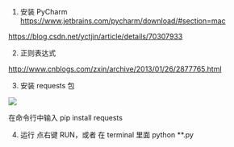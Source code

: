 1. 安装 PyCharm  https://www.jetbrains.com/pycharm/download/#section=mac

https://blog.csdn.net/yctjin/article/details/70307933

2. 正则表达式

http://www.cnblogs.com/zxin/archive/2013/01/26/2877765.html

3. 安装 requests 包

![](https://ws3.sinaimg.cn/large/006tNc79ly1ftwcvif579j30dq0gmq6o.jpg)

在命令行中输入 pip install requests

4. 运行   点右键 RUN，或者 在 terminal 里面 python **.py
